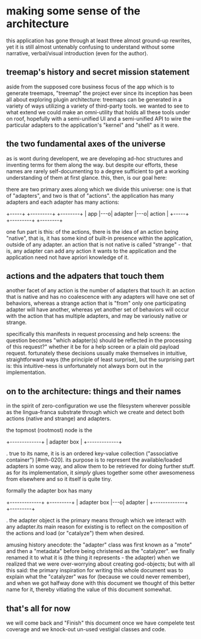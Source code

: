 # making some sense of the architecture

this application has gone through at least three almost ground-up rewrites,
yet it is still almost untenably confusing to understand without some
narrative, verbal/visual introduction (even for the author).

## treemap's history and secret mission statement

aside from the supposed core business focus of the app which is to generate
treemaps, "treemap" the project ever since its inception has been all about
exploring plugin architecture: treemaps can be generated in a variety of
ways utilizing a variety of third-party tools. we wanted to see to what
extend we could make an omni-utility that holds all these tools under on
roof, hopefully with a semi-unified UI and a semi-unified API to wire the
particular adapters to the application's "kernel" and "shell" as it were.

## the two fundamental axes of the universe

as is wont during developent, we are developing ad-hoc structures and
inventing terms for them along the way. but despite our efforts, these names
are rarely self-documenting to a degree sufficient to get a working
understanding of them at first glance. this, then, is our goal here:

there are two primary axes along which we divide this universe: one is that
of "adapters", and two is that of "actions". the application has many
adapters and each adapter has many actions:

  +-----+    +---------+    +--------+
  | app |---o| adapter |---o| action |
  +-----+    +---------+    +--------+

one fun part is this: of the actions, there is the idea of an action being
"native", that is, it has some kind of built-in presence within the
application, outside of any adapter. an action that is not native is called
"strange" - that is, any adapter can add any action it wants to the
application and the application need not have apriori knowledge of it.

## actions and the adpaters that touch them

another facet of any action is the number of adapters that touch it:
an action that is native and has no coalescence with any adapters will have
one set of behaviors, whereas a strange action that is "from" only one
participating adapter will have another, whereas yet another set of behaviors
will occur with the action that has multiple adapters, and may be variously
native or strange.

specifically this manifests in request processing and help screens: the
question becomes "which adapter(s) should be reflected in the processing
of this request?" whether it be for a help screen or a plain old payload
request. fortunately these decisions usually make themselves in intuitive,
straightforward ways (the principle of least surprise), but the surprising
part is: this intuitive-ness is unfortunately not always born out in the
implementation.

## on to the architecture: things and their names

in the spirit of zero-configuration we use the filesystem wherever possible
as the lingua-franca substrate through which we create and detect both
actions (native and strange) and adapters.

the topmost (rootmost) node is the

  +-------------+
  | adapter box |
  +-------------+

. true to its name, it is is an ordered key-value collection ("associative
container") [#mh-020]. its purpose is to represent the available/loaded
adapters in some way, and allow them to be retrieved for doing further
stuff. as for its implementation, it *simply* glues together some other
awesomeness from elsewhere and so it itself is quite tiny.

formally the adapter box has many

  +-------------+    +---------+
  | adapter box |---o| adapter |
  +-------------+    +---------+

. the adapter object is the primary means through which we interact with any
adapter.its main reason for existing is to reflect on the composition of the
actions and load (or "catalyze") them when desired.

amusing history anecdote: the "adapter" class was first known as a "mote"
and then a "metadata" before being christened as the "catalyzer". we finally
renamed it to what it is (the thing it represents - the adapter) when we
realized that we were over-worrying about creating god-objects; but with all
this said: the primary inspiration for writing this whole document was to
explain what the "catalyzer" was for (because we could never remember), and
when we got halfway done with this document we thought of this better name for
it, thereby vitiating the value of this document somewhat.

## that's all for now

we will come back and "Finish" this document once we have compelete test
coverage and we knock-out un-used vestigial classes and code.
